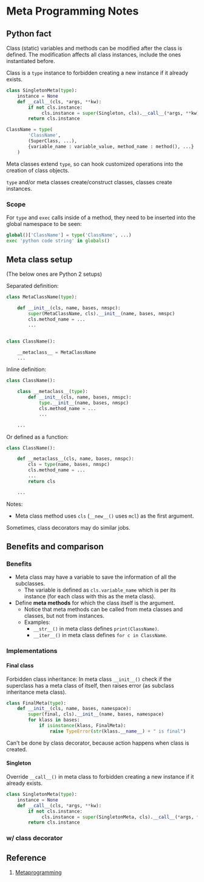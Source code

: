 # Meta Programming Notes

## Python fact

Class (static) variables and methods can be modified after the class is defined. The modification affects all class instances, include the ones instantiated before.

Class is a `type` instance to forbidden creating a new instance if it already exists.

```python
class SingletonMeta(type):
    instance = None
    def __call__(cls, *args, **kw):
        if not cls.instance:
             cls.instance = super(Singleton, cls).__call__(*args, **kw)
        return cls.instance
```


```python
ClassName = type(
		'ClassName', 
		(SuperClass, ...), 
		{variable_name : variable_value, method_name : method(), ...}
	)
```

Meta classes extend `type`, so can hook customized operations into the creation of class objects.

`type` and/or meta classes create/construct classes, classes create instances. 

### Scope

For `type` and `exec` calls inside of a method, they need to be inserted into the global namespace to be seen:

```python
global()['ClassName'] = type('ClassName', ...)
exec 'python code string' in globals()
```

## Meta class setup

(The below ones are Python 2 setups)

Separated definition:

```python
class MetaClassName(type):

	def __init__(cls, name, bases, nmspc):
        super(MetaClassName, cls).__init__(name, bases, nmspc)
        cls.method_name = ...
        ...


class ClassName():

	__metaclass__ = MetaClassName
	...
```

Inline definition:

```python
class ClassName():

	class __metaclass__(type):
		def __init__(cls, name, bases, nmspc):
	        type.__init__(name, bases, nmspc)
	        cls.method_name = ...
	        ...

    ...
```

Or defined as a function:

```python
class ClassName():

	def __metaclass__(cls, name, bases, nmspc):
	    cls = type(name, bases, nmspc)
	    cls.method_name = ...
	    ...
	    return cls

    ...
```

Notes:

- Meta class method uses `cls` (`__new__()` uses `mcl`) as the first argument.

Sometimes, class decorators may do similar jobs.

## Benefits and comparison

### Benefits

- Meta class may have a variable to save the information of all the subclasses.
	- The variable is defined as `cls.variable_name` which is per its instance (for each class with this as the meta class).
- Define **meta methods** for which the class itself is the argument.
	- Notice that meta methods can be called from meta classes and classes, but not from instances.
	- Examples:
		- `__str__()` in meta class defines `print(ClassName)`.
		- `__iter__()` in meta class defines `for c in ClassName`.

### Implementations

#### Final class

Forbidden class inheritance: In meta class `__init__()` check if the superclass has a meta class of itself, then raises error (as subclass inheritance meta class).

```python
class FinalMeta(type):
    def __init__(cls, name, bases, namespace):
        super(final, cls).__init__(name, bases, namespace)
        for klass in bases:
            if isinstance(klass, FinalMeta):
                raise TypeError(str(klass.__name__) + " is final")
```

Can't be done by class decorator, because action happens when class is created.

#### Singleton

Override `__call__()` in meta class to forbidden creating a new instance if it already exists.

```python
class SingletonMeta(type):
    instance = None
    def __call__(cls, *args, **kw):
        if not cls.instance:
             cls.instance = super(SingletonMeta, cls).__call__(*args, **kw)
        return cls.instance
```

### w/ class decorator

## Reference

1. [Metaprogramming](http://python-3-patterns-idioms-test.readthedocs.io/en/latest/Metaprogramming.html)